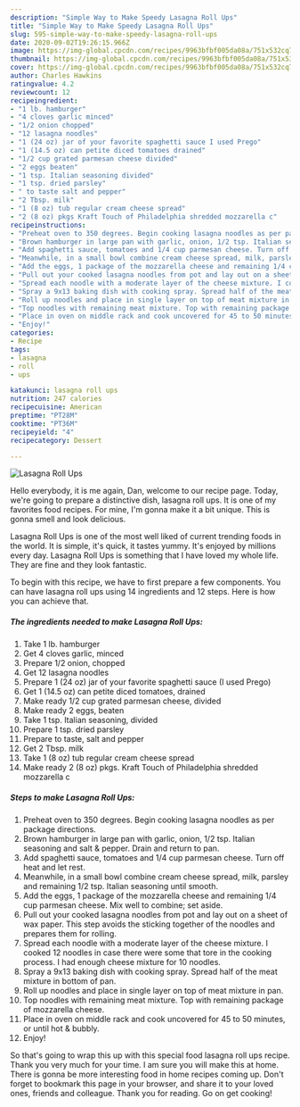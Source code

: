 ```yaml
---
description: "Simple Way to Make Speedy Lasagna Roll Ups"
title: "Simple Way to Make Speedy Lasagna Roll Ups"
slug: 595-simple-way-to-make-speedy-lasagna-roll-ups
date: 2020-09-02T19:26:15.966Z
image: https://img-global.cpcdn.com/recipes/9963bfbf005da08a/751x532cq70/lasagna-roll-ups-recipe-main-photo.jpg
thumbnail: https://img-global.cpcdn.com/recipes/9963bfbf005da08a/751x532cq70/lasagna-roll-ups-recipe-main-photo.jpg
cover: https://img-global.cpcdn.com/recipes/9963bfbf005da08a/751x532cq70/lasagna-roll-ups-recipe-main-photo.jpg
author: Charles Hawkins
ratingvalue: 4.2
reviewcount: 12
recipeingredient:
- "1 lb. hamburger"
- "4 cloves garlic minced"
- "1/2 onion chopped"
- "12 lasagna noodles"
- "1 (24 oz) jar of your favorite spaghetti sauce I used Prego"
- "1 (14.5 oz) can petite diced tomatoes drained"
- "1/2 cup grated parmesan cheese divided"
- "2 eggs beaten"
- "1 tsp. Italian seasoning divided"
- "1 tsp. dried parsley"
- " to taste salt and pepper"
- "2 Tbsp. milk"
- "1 (8 oz) tub regular cream cheese spread"
- "2 (8 oz) pkgs Kraft Touch of Philadelphia shredded mozzarella c"
recipeinstructions:
- "Preheat oven to 350 degrees. Begin cooking lasagna noodles as per package directions."
- "Brown hamburger in large pan with garlic, onion, 1/2 tsp. Italian seasoning and salt &amp; pepper. Drain and return to pan."
- "Add spaghetti sauce, tomatoes and 1/4 cup parmesan cheese. Turn off heat and let rest."
- "Meanwhile, in a small bowl combine cream cheese spread, milk, parsley and remaining 1/2 tsp. Italian seasoning until smooth."
- "Add the eggs, 1 package of the mozzarella cheese and remaining 1/4 cup parmesan cheese. Mix well to combine; set aside."
- "Pull out your cooked lasagna noodles from pot and lay out on a sheet of wax paper. This step avoids the sticking together of the noodles and prepares them for rolling."
- "Spread each noodle with a moderate layer of the cheese mixture. I cooked 12 noodles in case there were some that tore in the cooking process. I had enough cheese mixture for 10 noodles."
- "Spray a 9x13 baking dish with cooking spray. Spread half of the meat mixture in bottom of pan."
- "Roll up noodles and place in single layer on top of meat mixture in pan."
- "Top noodles with remaining meat mixture. Top with remaining package of mozzarella cheese."
- "Place in oven on middle rack and cook uncovered for 45 to 50 minutes, or until hot &amp; bubbly."
- "Enjoy!"
categories:
- Recipe
tags:
- lasagna
- roll
- ups

katakunci: lasagna roll ups 
nutrition: 247 calories
recipecuisine: American
preptime: "PT28M"
cooktime: "PT36M"
recipeyield: "4"
recipecategory: Dessert

---
```



![Lasagna Roll Ups](https://img-global.cpcdn.com/recipes/9963bfbf005da08a/751x532cq70/lasagna-roll-ups-recipe-main-photo.jpg)

Hello everybody, it is me again, Dan, welcome to our recipe page. Today, we're going to prepare a distinctive dish, lasagna roll ups. It is one of my favorites food recipes. For mine, I'm gonna make it a bit unique. This is gonna smell and look delicious.

Lasagna Roll Ups is one of the most well liked of current trending foods in the world. It is simple, it's quick, it tastes yummy. It's enjoyed by millions every day. Lasagna Roll Ups is something that I have loved my whole life. They are fine and they look fantastic.




To begin with this recipe, we have to first prepare a few components. You can have lasagna roll ups using 14 ingredients and 12 steps. Here is how you can achieve that.

<!--inarticleads1-->

##### The ingredients needed to make Lasagna Roll Ups:

1. Take 1 lb. hamburger
1. Get 4 cloves garlic, minced
1. Prepare 1/2 onion, chopped
1. Get 12 lasagna noodles
1. Prepare 1 (24 oz) jar of your favorite spaghetti sauce (I used Prego)
1. Get 1 (14.5 oz) can petite diced tomatoes, drained
1. Make ready 1/2 cup grated parmesan cheese, divided
1. Make ready 2 eggs, beaten
1. Take 1 tsp. Italian seasoning, divided
1. Prepare 1 tsp. dried parsley
1. Prepare  to taste, salt and pepper
1. Get 2 Tbsp. milk
1. Take 1 (8 oz) tub regular cream cheese spread
1. Make ready 2 (8 oz) pkgs. Kraft Touch of Philadelphia shredded mozzarella c




<!--inarticleads2-->

##### Steps to make Lasagna Roll Ups:

1. Preheat oven to 350 degrees. Begin cooking lasagna noodles as per package directions.
1. Brown hamburger in large pan with garlic, onion, 1/2 tsp. Italian seasoning and salt &amp; pepper. Drain and return to pan.
1. Add spaghetti sauce, tomatoes and 1/4 cup parmesan cheese. Turn off heat and let rest.
1. Meanwhile, in a small bowl combine cream cheese spread, milk, parsley and remaining 1/2 tsp. Italian seasoning until smooth.
1. Add the eggs, 1 package of the mozzarella cheese and remaining 1/4 cup parmesan cheese. Mix well to combine; set aside.
1. Pull out your cooked lasagna noodles from pot and lay out on a sheet of wax paper. This step avoids the sticking together of the noodles and prepares them for rolling.
1. Spread each noodle with a moderate layer of the cheese mixture. I cooked 12 noodles in case there were some that tore in the cooking process. I had enough cheese mixture for 10 noodles.
1. Spray a 9x13 baking dish with cooking spray. Spread half of the meat mixture in bottom of pan.
1. Roll up noodles and place in single layer on top of meat mixture in pan.
1. Top noodles with remaining meat mixture. Top with remaining package of mozzarella cheese.
1. Place in oven on middle rack and cook uncovered for 45 to 50 minutes, or until hot &amp; bubbly.
1. Enjoy!




So that's going to wrap this up with this special food lasagna roll ups recipe. Thank you very much for your time. I am sure you will make this at home. There is gonna be more interesting food in home recipes coming up. Don't forget to bookmark this page in your browser, and share it to your loved ones, friends and colleague. Thank you for reading. Go on get cooking!
